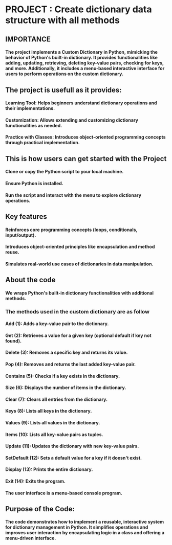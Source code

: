 # PROJECT : Create dictionary data structure with all methods

## IMPORTANCE
#### The project implements a Custom Dictionary in Python, mimicking the behavior of Python's built-in dictionary. It provides functionalities like adding, updating, retrieving, deleting key-value pairs, checking for keys, and more. Additionally, it includes a menu-based interactive interface for users to perform operations on the custom dictionary.


## The project is usefull as it provides:
#### Learning Tool: Helps beginners understand dictionary operations and their implementations.
#### Customization: Allows extending and customizing dictionary functionalities as needed.
#### Practice with Classes: Introduces object-oriented programming concepts through practical implementation.


## This is how users can get started with the Project
#### Clone or copy the Python script to your local machine.
#### Ensure Python is installed.
#### Run the script and interact with the menu to explore dictionary operations.

## Key features
#### Reinforces core programming concepts (loops, conditionals, input/output).
#### Introduces object-oriented principles like encapsulation and method reuse.
#### Simulates real-world use cases of dictionaries in data manipulation.


## About the code
#### We wraps Python's built-in dictionary functionalities with additional methods.
### The methods used in the custom dictionary are as follow
#### Add (1): Adds a key-value pair to the dictionary.
#### Get (2): Retrieves a value for a given key (optional default if key not found).
#### Delete (3): Removes a specific key and returns its value.
#### Pop (4): Removes and returns the last added key-value pair.
#### Contains (5): Checks if a key exists in the dictionary.
#### Size (6): Displays the number of items in the dictionary.
#### Clear (7): Clears all entries from the dictionary.
#### Keys (8): Lists all keys in the dictionary.
#### Values (9): Lists all values in the dictionary.
#### Items (10): Lists all key-value pairs as tuples.
#### Update (11): Updates the dictionary with new key-value pairs.
#### SetDefault (12): Sets a default value for a key if it doesn't exist.
#### Display (13): Prints the entire dictionary.
#### Exit (14): Exits the program.

#### The user interface is a menu-based console program.


## Purpose of the Code:
####  The code demonstrates how to implement a reusable, interactive system for dictionary management in Python. It simplifies operations and improves user interaction by encapsulating logic in a class and offering a menu-driven interface.






